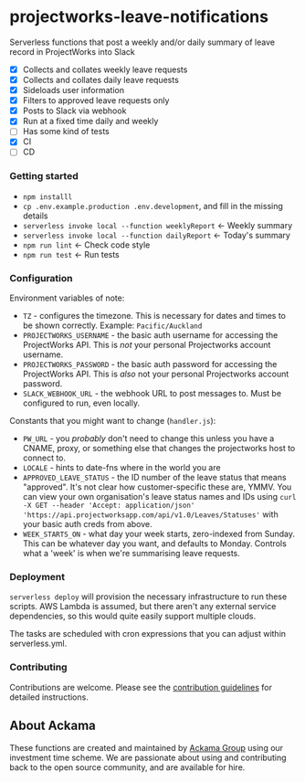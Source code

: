 # projectworks-leave-notifications

Serverless functions that post a weekly and/or daily summary of leave record in
ProjectWorks into Slack

- [x] Collects and collates weekly leave requests
- [x] Collects and collates daily leave requests
- [x] Sideloads user information
- [x] Filters to approved leave requests only
- [x] Posts to Slack via webhook
- [x] Run at a fixed time daily and weekly
- [ ] Has some kind of tests
- [x] CI
- [ ] CD

### Getting started

- `npm installl`
- `cp .env.example.production .env.development`, and fill in the missing details
- `serverless invoke local --function weeklyReport` <- Weekly summary
- `serverless invoke local --function dailyReport` <- Today's summary
- `npm run lint` <- Check code style
- `npm run test` <- Run tests

### Configuration

Environment variables of note:

- `TZ` - configures the timezone. This is necessary for dates and times to be
  shown correctly. Example: `Pacific/Auckland`
- `PROJECTWORKS_USERNAME` - the basic auth username for accessing the
  ProjectWorks API. This is _not_ your personal Projectworks account username.
- `PROJECTWORKS_PASSWORD` - the basic auth password for accessing the
  ProjectWorks API. This is _also_ not your personal Projectworks account
  password.
- `SLACK_WEBHOOK_URL` - the webhook URL to post messages to. Must be configured
  to run, even locally.

Constants that you might want to change (`handler.js`):

- `PW_URL` - you _probably_ don't need to change this unless you have a CNAME,
  proxy, or something else that changes the projectworks host to connect to.
- `LOCALE` - hints to date-fns where in the world you are
- `APPROVED_LEAVE_STATUS` - the ID number of the leave status that means
  "approved". It's not clear how customer-specific these are, YMMV. You can view
  your own organisation's leave status names and IDs using
  `curl -X GET --header 'Accept: application/json' 'https://api.projectworksapp.com/api/v1.0/Leaves/Statuses'`
  with your basic auth creds from above.
- `WEEK_STARTS_ON` - what day your week starts, zero-indexed from Sunday. This
  can be whatever day you want, and defaults to Monday. Controls what a 'week'
  is when we're summarising leave requests.

### Deployment

`serverless deploy` will provision the necessary infrastructure to run these
scripts. AWS Lambda is assumed, but there aren't any external service
dependencies, so this would quite easily support multiple clouds.

The tasks are scheduled with cron expressions that you can adjust within
serverless.yml.

### Contributing

Contributions are welcome. Please see the
[contribution guidelines](https://github.com/ackama/projectworks-leave-notifications/blob/main/CONTRIBUTING.md)
for detailed instructions.

## About Ackama

These functions are created and maintained by
[Ackama Group](https://www.ackama.com) using our investment time scheme. We are
passionate about using and contributing back to the open source community, and
are available for hire.
